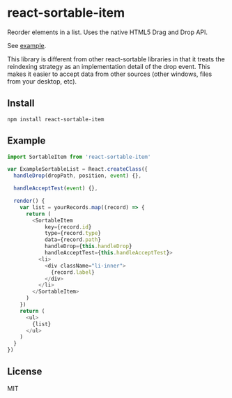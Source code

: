 # react-sortable-item

Reorder elements in a list. Uses the native HTML5 Drag and Drop API.

See [example](http://aaronshaf.github.io/react-sortable-item/).

This library is different from other react-sortable libraries in that it treats the reindexing strategy as an implementation detail of the drop event. This makes it easier to accept data from other sources (other windows, files from your desktop, etc).

## Install

```base
npm install react-sortable-item
```

## Example

```javascript
import SortableItem from 'react-sortable-item'

var ExampleSortableList = React.createClass({
  handleDrop(dropPath, position, event) {},

  handleAcceptTest(event) {},

  render() {
    var list = yourRecords.map((record) => {
      return (
        <SortableItem
            key={record.id}
            type={record.type}
            data={record.path}
            handleDrop={this.handleDrop}
            handleAcceptTest={this.handleAcceptTest}>
          <li>
            <div className="li-inner">
              {record.label}
            </div>
          </li>
        </SortableItem>
      )
    })
    return (
      <ul>
        {list}
      </ul>
    )
  }
})
```

## License

MIT
